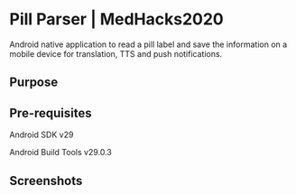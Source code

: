 # Pill Parser | MedHacks2020

Android native application to read a pill label and save the information on a mobile device for translation, TTS and push notifications.

## Purpose

## Pre-requisites

Android SDK v29

Android Build Tools v29.0.3

## Screenshots